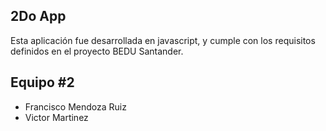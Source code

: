## 2Do App
Esta aplicación fue desarrollada en javascript, y cumple con los requisitos definidos en el proyecto BEDU Santander.

## Equipo #2
- Francisco Mendoza Ruiz
- Victor Martinez